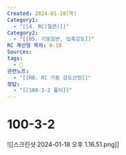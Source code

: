 ```yaml
---
Created: 2024-01-18(목)
Category1:
  - "[[4. RC(철콘)]]"
Category2:
  - "[[05. 기둥일반, 압축강도]]"
RC 계산형 목차: 8-10
Sources: 
tags:
  - 🧮
관련노트:
  - "[[R8. RC 기둥 강도산정]]"
정답:
  - "[[100-3-2 풀이]]"
---
```

#  100-3-2

![[스크린샷 2024-01-18 오후 1.16.51.png]]